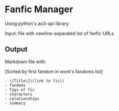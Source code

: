 # Fanfic Manager

Using python's ao3-api library

Input: file with newline-separated list of fanfic URLs
## Output 

Markdown file with:

[Sorted by first fandom in work's fandoms list]

    - \[Title\]\(link to fic\)
    - fandoms
    - Tags of fic
    - characters
    - relationships
    - summary

